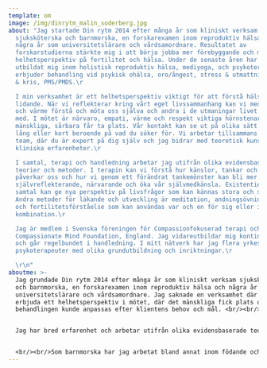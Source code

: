 ```yaml
---
template: om
image: /img/dinrytm_malin_soderberg.jpg
about: "Jag startade Din rytm 2014 efter många år som kliniskt verksam
  sjuksköterska och barnmorska, en forskarexamen inom reproduktiv hälsa och
  några år som universitetslärare och vårdsamordnare. Resultatet av
  forskarstudierna stärkte mig i att börja jobba mer förebyggande och med ett
  helhetsperspektiv på fertilitet och hälsa. Under de senaste åren har jag
  utbildat mig inom holistisk reproduktiv hälsa, mediyoga, och psykoterapi och
  erbjuder behandling vid psykisk ohälsa, oro/ångest, stress & utmattning, sorg
  & kris, PMS/PMDS.\r

  I min verksamhet är ett helhetsperspektiv viktigt för att förstå hälsa och
  lidande. När vi reflekterar kring vårt eget livssammanhang kan vi med omsorg
  och värme förstå och möta oss själva och andra i de utmaningar livet kommer
  med. I mötet är närvaro, empati, värme och respekt viktiga hörnstenar där det
  mänskliga, sårbara får ta plats. Vår kontakt kan se ut på olika sätt och vara
  lång eller kort beroende på vad du söker för. Vi arbetar tillsammans som ett
  team, där du är expert på dig själv och jag bidrar med teoretisk kunskap och
  kliniska erfarenheter.\r

  I samtal, terapi och handledning arbetar jag utifrån olika evidensbaserade
  teorier och metoder. I terapin kan vi förstå hur känslor, tankar och beteenden
  påverkar oss och hur vi genom ett förändrat tankemönster kan bli mer
  självreflekterande, närvarande och öka vår självmedkänsla. Existentiella
  samtal kan ge nya perspektiv på livsfrågor som kan kännas stora och svåra.
  Andra metoder för läkande och utveckling är meditation, andningsövningar, yoga
  och fertilitetsförståelse som kan användas var och en för sig eller i
  kombination.\r

  Jag är medlem i Svenska föreningen för Compassionfokuserad terapi och The
  Compassionate Mind Foundation, England. Jag vidareutbildar mig kontinuerligt
  och går regelbundet i handledning. I mitt nätverk har jag flera yrkesverksamma
  psykoterapeuter med olika grundutbildning och inriktningar.\r

  \r\n"
aboutme: >-
  Jag grundade Din rytm 2014 efter många år som kliniskt verksam sjuksköterska
  och barnmorska, en forskarexamen inom reproduktiv hälsa och några år som
  universitetslärare och vårdsamordnare. Jag saknade en verksamhet där jag kunde
  erbjuda ett helhetsperspektiv i mötet, där det mänskliga fick plats och
  behandlingen kunde anpassas efter klientens behov och mål. <br/><br/>


  Jag har bred erfarenhet och arbetar utifrån olika evidensbaserade teorier och metoder i samtal, terapi och handledning. Det kan handla om metoder som ger en förståelse för hur känslor, tankar och beteenden påverkar oss och hur vi genom ett förändrat tankemösnter kan bli mer självreflekterande, närvarande och öka vår självmedkänsla. Existentiella samtal kan ge nya perspektiv på livsfrågor som kan kännas stora och svåra. Andra metoder för läkande och utveckling är mindfulness, mediyoga och fertilitetsförståelse som kan användas var och en för sig eller i kombination.


  <br/><br/>Som barnmorska har jag arbetat bland annat inom födande och eftervård, på preventivmedelsmottagning, RFSU-klinik, ungdomsmottagning och hälsocentral. Efter min disputation 2013 arbetade jag några år som universitetslärare och senare som samordnare av Mödrahälsovården i Stockholms läns landsting på halvtid, samtidigt som jag började bygga upp min egen verksamhet.
---
```

